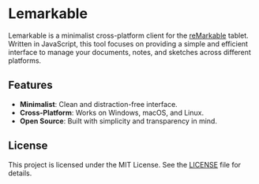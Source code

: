 # Lemarkable

Lemarkable is a minimalist cross-platform client for the [reMarkable](https://remarkable.com/) tablet. Written in JavaScript, this tool focuses on providing a simple and efficient interface to manage your documents, notes, and sketches across different platforms.

## Features

- **Minimalist**: Clean and distraction-free interface.
- **Cross-Platform**: Works on Windows, macOS, and Linux.
- **Open Source**: Built with simplicity and transparency in mind.

## License

This project is licensed under the MIT License. See the [LICENSE](./LICENSE) file for details.
